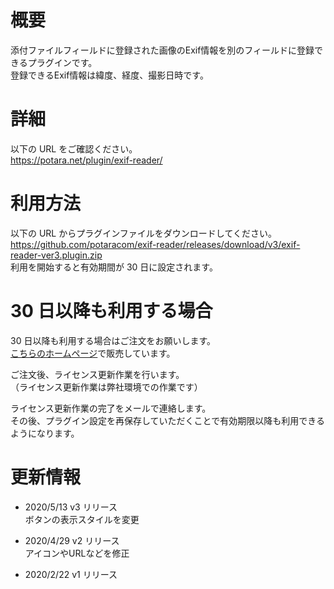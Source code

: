 # 概要

添付ファイルフィールドに登録された画像のExif情報を別のフィールドに登録できるプラグインです。  
登録できるExif情報は緯度、経度、撮影日時です。

# 詳細

以下の URL をご確認ください。  
https://potara.net/plugin/exif-reader/

# 利用方法

以下の URL からプラグインファイルをダウンロードしてください。  
https://github.com/potaracom/exif-reader/releases/download/v3/exif-reader-ver3.plugin.zip  
利用を開始すると有効期間が 30 日に設定されます。

# 30 日以降も利用する場合

30 日以降も利用する場合はご注文をお願いします。  
[こちらのホームページ](https://potaracom.stores.jp/items/5e4bc488cf327f66c85f7a01)で販売しています。

ご注文後、ライセンス更新作業を行います。  
（ライセンス更新作業は弊社環境での作業です）

ライセンス更新作業の完了をメールで連絡します。  
その後、プラグイン設定を再保存していただくことで有効期限以降も利用できるようになります。

# 更新情報
- 2020/5/13 v3 リリース  
  ボタンの表示スタイルを変更

- 2020/4/29 v2 リリース  
  アイコンやURLなどを修正

- 2020/2/22 v1 リリース
